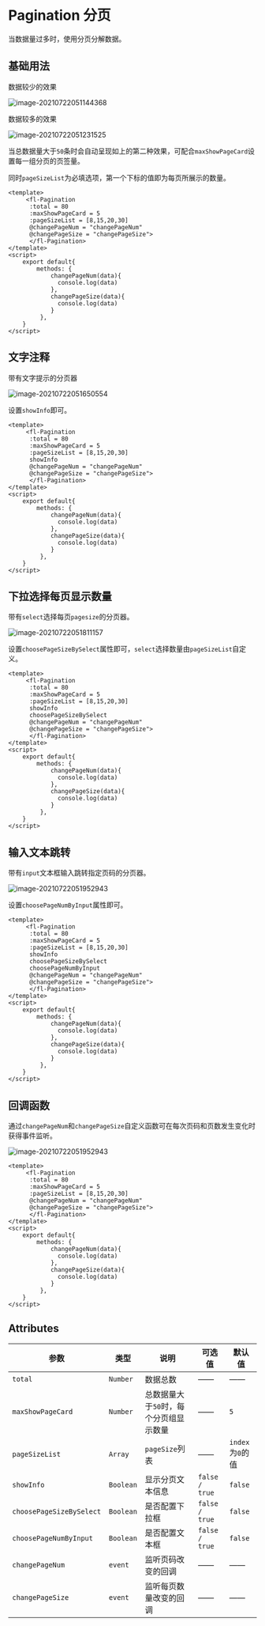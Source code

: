 # Pagination 分页

当数据量过多时，使用分页分解数据。

## 基础用法

数据较少的效果

![image-20210722051144368](C:\Users\mi\AppData\Roaming\Typora\typora-user-images\image-20210722051144368.png)

数据较多的效果

![image-20210722051231525](C:\Users\mi\AppData\Roaming\Typora\typora-user-images\image-20210722051231525.png)

当总数据量大于`50`条时会自动呈现如上的第二种效果，可配合`maxShowPageCard`设置每一组分页的页签量。

同时`pageSizeList`为必填选项，第一个下标的值即为每页所展示的数量。

```
<template>
	 <fl-Pagination
      :total = 80
      :maxShowPageCard = 5
      :pageSizeList = [8,15,20,30]
      @changePageNum = "changePageNum"
      @changePageSize = "changePageSize">
      </fl-Pagination>
</template>
<script>
	export default{
		methods: {
            changePageNum(data){
              console.log(data)
            },
            changePageSize(data){
              console.log(data)
            }
         },
	}
</script>
```

## 文字注释

带有文字提示的分页器

![image-20210722051650554](C:\Users\mi\AppData\Roaming\Typora\typora-user-images\image-20210722051650554.png)

设置`showInfo`即可。

```
<template>
	 <fl-Pagination
      :total = 80
      :maxShowPageCard = 5
      :pageSizeList = [8,15,20,30]
      showInfo
      @changePageNum = "changePageNum"
      @changePageSize = "changePageSize">
      </fl-Pagination>
</template>
<script>
	export default{
		methods: {
            changePageNum(data){
              console.log(data)
            },
            changePageSize(data){
              console.log(data)
            }
         },
	}
</script>
```

## 下拉选择每页显示数量

带有`select`选择每页`pagesize`的分页器。

![image-20210722051811157](C:\Users\mi\AppData\Roaming\Typora\typora-user-images\image-20210722051811157.png)

设置`choosePageSizeBySelect`属性即可，`select`选择数量由`pageSizeList`自定义。

```
<template>
	 <fl-Pagination
      :total = 80
      :maxShowPageCard = 5
      :pageSizeList = [8,15,20,30]
      showInfo
      choosePageSizeBySelect
      @changePageNum = "changePageNum"
      @changePageSize = "changePageSize">
      </fl-Pagination>
</template>
<script>
	export default{
		methods: {
            changePageNum(data){
              console.log(data)
            },
            changePageSize(data){
              console.log(data)
            }
         },
	}
</script>
```

## 输入文本跳转

带有`input`文本框输入跳转指定页码的分页器。

![image-20210722051952943](C:\Users\mi\AppData\Roaming\Typora\typora-user-images\image-20210722051952943.png)

设置`choosePageNumByInput`属性即可。

```
<template>
	 <fl-Pagination
      :total = 80
      :maxShowPageCard = 5
      :pageSizeList = [8,15,20,30]
      showInfo
      choosePageSizeBySelect
      choosePageNumByInput
      @changePageNum = "changePageNum"
      @changePageSize = "changePageSize">
      </fl-Pagination>
</template>
<script>
	export default{
		methods: {
            changePageNum(data){
              console.log(data)
            },
            changePageSize(data){
              console.log(data)
            }
         },
	}
</script>
```

## 回调函数

通过`changePageNum`和`changePageSize`自定义函数可在每次页码和页数发生变化时获得事件监听。

![image-20210722051952943](C:\Users\mi\AppData\Roaming\Typora\typora-user-images\image-20210722051952943.png)

```
<template>
	 <fl-Pagination
      :total = 80
      :maxShowPageCard = 5
      :pageSizeList = [8,15,20,30]
      @changePageNum = "changePageNum"
      @changePageSize = "changePageSize">
      </fl-Pagination>
</template>
<script>
	export default{
		methods: {
            changePageNum(data){
              console.log(data)
            },
            changePageSize(data){
              console.log(data)
            }
         },
	}
</script>
```



## Attributes

| 参数                     | 类型      | 说明                                   | 可选值         | 默认值           |
| ------------------------ | --------- | -------------------------------------- | -------------- | ---------------- |
| `total`                  | `Number`  | 数据总数                               | ——             | ——               |
| `maxShowPageCard`        | `Number`  | 总数据量大于`50`时，每个分页组显示数量 | ——             | `5`              |
| `pageSizeList`           | `Array`   | `pageSize`列表                         | ——             | `index`为`0`的值 |
| `showInfo`               | `Boolean` | 显示分页文本信息                       | `false / true` | `false`          |
| `choosePageSizeBySelect` | `Boolean` | 是否配置下拉框                         | `false / true` | `false`          |
| `choosePageNumByInput`   | `Boolean` | 是否配置文本框                         | `false / true` | `false`          |
| `changePageNum`          | `event`   | 监听页码改变的回调                     | ——             | ——               |
| `changePageSize`         | `event`   | 监听每页数量改变的回调                 | ——             | ——               |

